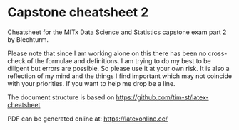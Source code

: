 # Capstone cheatsheet 2
Cheatsheet for the MITx Data Science and Statistics capstone exam part 2 by Blechturm.
 
Please note that since I am working alone on this there has been no cross-check of the formulae and definitions. I am trying to do my best to be diligent but errors are possible. So please use it at your own risk. It is also a reflection of my mind and the things I find important which may not coincide with your priorities. If you want to help me drop be a line.
 
 
The document structure is based on https://github.com/tim-st/latex-cheatsheet
 
PDF can be generated online at: https://latexonline.cc/ 
